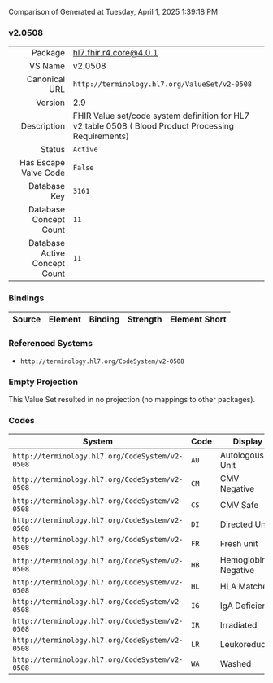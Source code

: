 Comparison of 
Generated at Tuesday, April 1, 2025 1:39:18 PM

### v2.0508

|      |     |
| ---: | --- |
| Package | hl7.fhir.r4.core@4.0.1 |
| VS Name | v2.0508 |
| Canonical URL | `http://terminology.hl7.org/ValueSet/v2-0508` |
| Version | 2.9 |
| Description | FHIR Value set/code system definition for HL7 v2 table 0508 ( Blood Product Processing Requirements) |
| Status | `Active` |
| Has Escape Valve Code | `False` |
| Database Key | `3161` |
| Database Concept Count | `11` |
| Database Active Concept Count | `11` |
### Bindings

| Source | Element | Binding | Strength | Element Short |
| ------ | ------- | ------- | -------- | ------------- |

### Referenced Systems

* `http://terminology.hl7.org/CodeSystem/v2-0508`
### Empty Projection

This Value Set resulted in no projection (no mappings to other packages).

### Codes

| System | Code | Display |
| ------ | ---- | ------- |
| `http://terminology.hl7.org/CodeSystem/v2-0508` | `AU` | Autologous Unit |
| `http://terminology.hl7.org/CodeSystem/v2-0508` | `CM` | CMV Negative |
| `http://terminology.hl7.org/CodeSystem/v2-0508` | `CS` | CMV Safe |
| `http://terminology.hl7.org/CodeSystem/v2-0508` | `DI` | Directed Unit |
| `http://terminology.hl7.org/CodeSystem/v2-0508` | `FR` | Fresh unit |
| `http://terminology.hl7.org/CodeSystem/v2-0508` | `HB` | Hemoglobin S Negative |
| `http://terminology.hl7.org/CodeSystem/v2-0508` | `HL` | HLA Matched |
| `http://terminology.hl7.org/CodeSystem/v2-0508` | `IG` | IgA Deficient |
| `http://terminology.hl7.org/CodeSystem/v2-0508` | `IR` | Irradiated |
| `http://terminology.hl7.org/CodeSystem/v2-0508` | `LR` | Leukoreduced |
| `http://terminology.hl7.org/CodeSystem/v2-0508` | `WA` | Washed |
